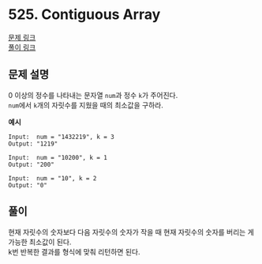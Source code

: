 # 525. Contiguous Array
[문제 링크](https://leetcode.com/problems/remove-k-digits/ )  
[풀이 링크](RemoveKDigits.java )  

## 문제 설명
0 이상의 정수를 나타내는 문자열 `num`과 정수 `k`가 주어진다.  
`num`에서 `k`개의 자릿수를 지웠을 때의 최소값을 구하라.  

**예시**
```
Input:  num = "1432219", k = 3
Output: "1219"

Input:  num = "10200", k = 1
Output: "200"

Input:  num = "10", k = 2
Output: "0"
```

## 풀이
현재 자릿수의 숫자보다 다음 자릿수의 숫자가 작을 때 현재 자릿수의 숫자를 버리는 게 가능한 최소값이 된다.  
k번 반복한 결과를 형식에 맞춰 리턴하면 된다.  
